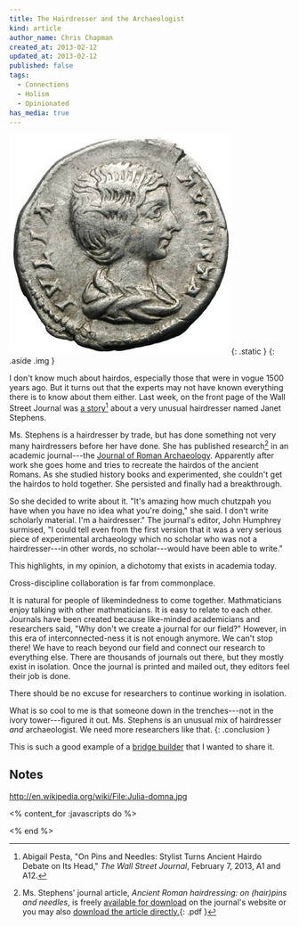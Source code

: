 ```yaml
---
title: The Hairdresser and the Archaeologist 
kind: article
author_name: Chris Chapman
created_at: 2013-02-12
updated_at: 2013-02-12
published: false
tags:
  - Connections
  - Holism
  - Opinionated
has_media: true
---
```


![Coin of Julia Domna I](Julia-domna.jpg){: .static }
{: .aside .img }

I don't know much about hairdos, especially those that were in vogue <span
class="oldstyle">1500</span> years ago. But it turns out that the experts may
not have known everything there is to know about them either. Last week, on the
front page of the Wall Street Journal was [a
story](http://online.wsj.com/article/SB10001424127887324900204578286272195339456.html)[^1]
about a very unusual hairdresser named Janet Stephens. 

<!--MORE-->

Ms. Stephens is a hairdresser by trade, but has done something not very many
hairdressers before her have done. She has published research[^ja] in an
academic journal---the [Journal of Roman
Archaeology](http://www.journalofromanarch.com/). Apparently after work she
goes home and tries to recreate the hairdos of the ancient Romans. As she
studied history books and experimented, she couldn't get the hairdos to hold
together. She persisted and finally had a breakthrough. 

So she decided to write about it. "It's amazing how much chutzpah you have when
you have no idea what you're doing," she said. I don't write scholarly
material. I'm a hairdresser." The journal's editor, John Humphrey surmised, "I
could tell even from the first version that it was a very serious piece of
experimental archaeology which no scholar who was not a hairdresser---in other
words, no scholar---would have been able to write."

This highlights, in my opinion, a dichotomy that exists in academia today.

Cross-discipline collaboration is far from commonplace.

It is natural for people of likemindedness to come together. Mathmaticians
enjoy talking with other mathmaticians. It is easy to relate to each other.
Journals have been created because like-minded academicians and researchers
said, "Why don't we create a journal for our field?" However, in this era of
interconnected-ness it is not enough anymore. We can't stop there! We have to
reach beyond our field and connect our research to everything else. There are
thousands of journals out there, but they mostly exist in isolation. Once the
journal is printed and mailed out, they editors feel their job is done. 

There should be no excuse for researchers to continue working in isolation. 

What is so cool to me is that someone down in the trenches---not in the ivory
tower---figured it out. Ms. Stephens is an unusual mix of hairdresser *and*
archaeologist. We need more researchers like that.
{: .conclusion }

This is such a good example of a [bridge builder](/research/#p[OwgWnb],h[OwgWnb,3]) that I wanted to share it.

## Notes

[^1]: Abigail Pesta, "On Pins and Needles: Stylist Turns Ancient Hairdo Debate
    on Its Head," <i>The Wall Street Journal</i>, February 7, 2013, A1 and A12.

[^ja]: Ms. Stephens' journal article, _Ancient Roman hairdressing: on
    (hair)pins and needles_, is freely
    [available for download](http://www.journalofromanarch.com/samples.html)
    on the journal's website or you may also
    [download the article directly.](http://www.journalofromanarch.com/samples/v21.110_adj.pdf){: .pdf }

[^2]: http://www.thehistoryblog.com/archives/14729

http://en.wikipedia.org/wiki/File:Julia-domna.jpg

<% content_for :javascripts do %>
<script src="/js/libs/jquery.gdocsviewer.min.js"></script>
<script>
  $('a.pdf').gdocsViewer({ width: '100%' });
</script>
<% end %>
